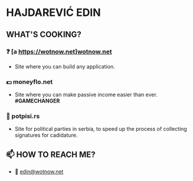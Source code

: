 # HAJDAREVIĆ EDIN

## WHAT'S COOKING?

### ❓ [a https://wotnow.net]wotnow.net

- Site where you can build any application.

### 💵 moneyflo.net

- Site where you can make passive income easier than ever. **#GAMECHANGER**

### 📜 potpisi.rs

- Site for political parties in serbia, to speed up the process of collecting signatures for cadidature.

## 📫 HOW TO REACH ME?

- 📧 edin@wotnow.net

<!--
**hajdarevicedin/hajdarevicedin** is a ✨ _special_ ✨ repository because its `README.md` (this file) appears on your GitHub profile.

Here are some ideas to get you started:

- 🔭 I’m currently working on ...
- 🌱 I’m currently learning ...
- 👯 I’m looking to collaborate on ...
- 🤔 I’m looking for help with ...
- 💬 Ask me about ...
- 📫 How to reach me: ...
- 😄 Pronouns: ...
- ⚡ Fun fact: ...
-->

